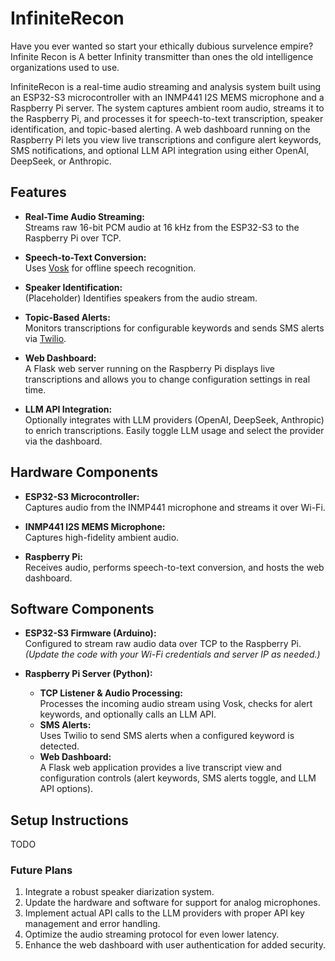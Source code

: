 # InfiniteRecon
Have you ever wanted so start your ethically dubious survelence empire? Infinite Recon is A better Infinity transmitter than ones the old intelligence organizations used to use.

InfiniteRecon is a real-time audio streaming and analysis system built using an ESP32-S3 microcontroller with an INMP441 I2S MEMS microphone and a Raspberry Pi server. The system captures ambient room audio, streams it to the Raspberry Pi, and processes it for speech-to-text transcription, speaker identification, and topic-based alerting. A web dashboard running on the Raspberry Pi lets you view live transcriptions and configure alert keywords, SMS notifications, and optional LLM API integration using either OpenAI, DeepSeek, or Anthropic.

## Features

- **Real-Time Audio Streaming:**  
  Streams raw 16-bit PCM audio at 16 kHz from the ESP32-S3 to the Raspberry Pi over TCP.

- **Speech-to-Text Conversion:**  
  Uses [Vosk](https://github.com/alphacep/vosk-api) for offline speech recognition.

- **Speaker Identification:**  
  (Placeholder) Identifies speakers from the audio stream.

- **Topic-Based Alerts:**  
  Monitors transcriptions for configurable keywords and sends SMS alerts via [Twilio](https://www.twilio.com/).

- **Web Dashboard:**  
  A Flask web server running on the Raspberry Pi displays live transcriptions and allows you to change configuration settings in real time.

- **LLM API Integration:**  
  Optionally integrates with LLM providers (OpenAI, DeepSeek, Anthropic) to enrich transcriptions. Easily toggle LLM usage and select the provider via the dashboard.

## Hardware Components

- **ESP32-S3 Microcontroller:**  
  Captures audio from the INMP441 microphone and streams it over Wi-Fi.

- **INMP441 I2S MEMS Microphone:**  
  Captures high-fidelity ambient audio.

- **Raspberry Pi:**  
  Receives audio, performs speech-to-text conversion, and hosts the web dashboard.

## Software Components

- **ESP32-S3 Firmware (Arduino):**  
  Configured to stream raw audio data over TCP to the Raspberry Pi. *(Update the code with your Wi-Fi credentials and server IP as needed.)*

- **Raspberry Pi Server (Python):**  
  - **TCP Listener & Audio Processing:**  
    Processes the incoming audio stream using Vosk, checks for alert keywords, and optionally calls an LLM API.
  - **SMS Alerts:**  
    Uses Twilio to send SMS alerts when a configured keyword is detected.
  - **Web Dashboard:**  
    A Flask web application provides a live transcript view and configuration controls (alert keywords, SMS alerts toggle, and LLM API options).

## Setup Instructions
TODO


### Future Plans

1. Integrate a robust speaker diarization system.
2. Update the hardware and software for support for analog microphones.
3. Implement actual API calls to the LLM providers with proper API key management and error handling.
4. Optimize the audio streaming protocol for even lower latency.
5. Enhance the web dashboard with user authentication for added security.



